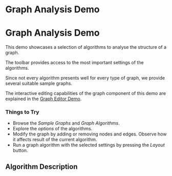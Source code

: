 <!--
 //////////////////////////////////////////////////////////////////////////////
 // @license
 // This file is part of yFiles for HTML 2.6.
 // Use is subject to license terms.
 //
 // Copyright (c) 2000-2024 by yWorks GmbH, Vor dem Kreuzberg 28,
 // 72070 Tuebingen, Germany. All rights reserved.
 //
 //////////////////////////////////////////////////////////////////////////////
-->
# Graph Analysis Demo

# Graph Analysis Demo

This demo showcases a selection of algorithms to analyse the structure of a graph.

The toolbar provides access to the most important settings of the algorithms.

Since not every algorithm presents well for every type of graph, we provide several suitable sample graphs.

The interactive editing capabilities of the graph component of this demo are explained in the [Graph Editor Demo](../../view/grapheditor/).

### Things to Try

- Browse the _Sample Graphs_ and _Graph Algorithms_.
- Explore the _options_ of the algorithms.
- Modify the graph by adding or removing nodes and edges. Observe how it affects result of the current algorithm.
- Run a graph algorithm with the selected settings by pressing the _Layout_ button.

## Algorithm Description
